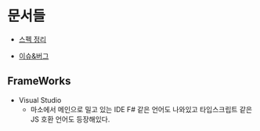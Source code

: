 # 문서들

* [스펙 정리](/Compiler/C%23%20C%2B%2B%20C/SPEC.md)

* [이슈&버그](/Compiler/C%23%20C%2B%2B%20C/ISSUE%26BUG.md)

## FrameWorks

* Visual Studio
  * 마소에서 메인으로 밀고 있는 IDE F# 같은 언어도 나와있고 타입스크립트 같은 JS 호환 언어도 등장해있다.